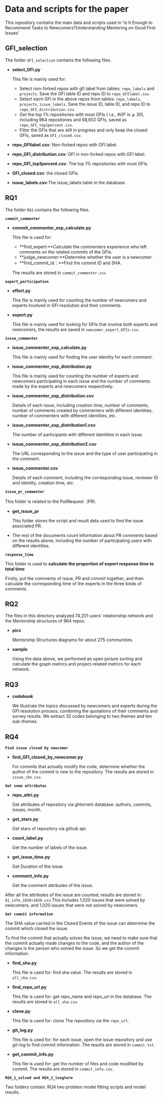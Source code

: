 # Data and scripts for the paper

This repository contains the main data and scripts used in 'Is It Enough to Recommend Tasks to Newcomers?Understanding Mentoring on Good First Issues‘

## GFI_selection

The folder `GFI_selection` contains the following files.

- **select_GFI.py**

  This file is mainly used for:

  - Select non-forked repos with gfi label from tables: `repo_labels` and `projects`. Save the GFI lable ID and repo ID to `repo_GFIlabel.csv`.
  - Select each GFI in the above repos from tables: `repo_labels`, `projects`, `issue_labels`. Save the issue ID, lable ID, and repo ID to `repo_GFI_distribution.csv`.
  - Get the top 1% repositories with most GFIs ( i.e., #*GF Is* ⩾ 30), including 964 repositories and 68,652 GFIs, saved as `repo_GFI_top1percent.csv`.
  - Filter the GFIs that are still in progress and only keep the closed GFIs, saved as `GFI_closed.csv`.

- **repo_GFIlabel.csv**: Non-forked repos with GFI label.

- **repo_GFI_distribution.csv**: GFI in non-forked repos with GFI label.

- **repo_GFI_top1percent.csv**: The top 1% repositories with most GFIs.

- **GFI_closed.csv**: the closed GFIs.

- **issue_labels.csv**:The issue_labels table in the database.

## RQ1

The folder `RQ1` contains the following files.

**`commit_commenter`**

- **commit_commenter_exp_calculate.py**

  This file is used for:

  - **find_expert:**Calculate the commenters experience who left comments on the related commits of the GFIs.
  - **judge_newcomer:**Determine whether the user is a newcomer.
  - **find_commit_id：**Find the commit ID and SHA.

  The results are stored in `commit_commenter.csv`

**`expert_participation`**

- **effort.py**

  This file is mainly used for counting the number of newcomers and experts Involved in GFI resolution and their comments.

- **expert.py**

  This file is mainly used for looking for GFIs that involve both experts and newcomers, the results are saved in `newcomer_expert_GFIs.csv`.

**`issue_commenter`**

- **issue_commenter_exp_calculate.py**

  This file is mainly used for finding the user identity for each comment.

- **issue_commenter_exp_distribution.py**

  This file is mainly used for counting the number of experts and newcomers participating in each issue and the number of comments made by the experts and newcomers respectively.

- **issue_commenter_exp_distribution.csv**

  Details of each issue, including creation time, number of comments, number of comments created by commenters with different identities, number of commenters with different identities, etc.

- **issue_commenter_exp_distribution1.csv**

  The number of participants with different identities in each issue.

- **issue_commenter_exp_distribution2.csv**

  The URL corresponding to the issue and the type of user participating in the comment.

- **issue_commenter.csv**

  Details of each comment, including the corresponding issue, reviewer ID and identity, creation time, etc.

**`issue_pr_commenter`**

This folder is related to the PullRequest（PR).

- **get_issue_pr**

  This folder stores the script and result data used to find the issue associated PR.

- The rest of the documents count information about PR comments based on the results above, including the number of participating users with different identities.

**`response_time`**

This folder is used to **calculate the proportion of expert response time to total time**

Firstly, put the comments of issue, PR and commit together, and then calculate the corresponding time of the experts in the three kinds of comments.

## RQ2

The files in this directory analyzed 74,201 users' relationship network and the Mentorship structures of 964 repos.

- **picc**

  Mentorship Structures diagrams for about  275 communities.

- **sample**

  Using the data above, we performed an open picture sorting and calculate the graph metrics and project-related metrics for each network.

## RQ3

- **codebook**

  We illustrate the topics discussed by newcomers and experts during the GFI resolution process, combining the quotations of their comments and survey results. We extract 32 codes belonging to two themes and ten sub-themes.

## RQ4

**`Find issue closed by newcomer`**

- **find_GFI_closed_by_newcomer.py**

  For commits that actually modify the code, determine whether the author of the commit is new to the repository. The results are stored in `issue_cbn.csv`.

**`Get some attributes`**

- **repo_attri.py**

  Get attributes of repository via ghtorrent database: authors, commits, issues, month.

- **get_stars.py**

  Get stars of repository via github api.

- **count_label.py**

  Get the number of labels of the issue.

- **get_issue_time.py**

  Get Duration of the issue.

- **comment_info.py**

  Get the comment attributes of the issue.

After all the attributes of the issue are counted, results are stored in: `Q1_info_1020+1020.csv`.This includes 1,020 issues that were solved by newcomers, and 1,020 issues that were not solved by newcomers.

**`Get commit information`**

The SHA value carried in the Closed Events of the issue can determine the commit which closed the issue.

To find the commit that actually solves the issue, we need to make sure that the commit actually made changes to the code, and the author of the changes is the person who solved the issue. So we get the commit information.

- **find_sha.py**

  This file is used for: find sha value. The results are stored in `all_sha.csv`.

- **find_repo_url.py**

  This file is used for: get repo_name and repo_url in the database. The results are stored in `all_sha.csv`

- **clone.py**

  This file is used for: clone The repository via the `repo_url`.

- **git_log.py**

  This file is used for: for each issue, open the issue repository and use git-log to find commit information. The results are stored in `commit.txt`.

- **get_commit_info.py**

  This file is used for: get the number of files and code modified by commit. The results are stored in `commit_info.csv`.

**`RQ4_1_solved and RQ4_2_longterm`**

Two folders contain: RQ4 two problem model fitting scripts and model results.
